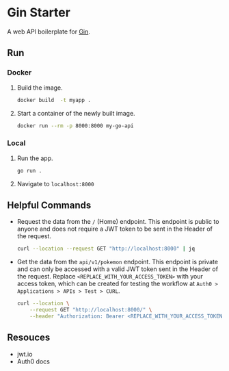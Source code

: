 # Gin Starter

A web API boilerplate for [Gin](https://gin-gonic.com/).

## Run

### Docker

1.  Build the image.

    ```sh
    docker build  -t myapp .
    ```

2.  Start a container of the newly built image.

    ```sh
    docker run --rm -p 8000:8000 my-go-api
    ```

### Local

1.  Run the app.

    ```sh
    go run .
    ```

2. Navigate to `localhost:8000`

## Helpful Commands

*   Request the data from the `/` (Home) endpoint.  This endpoint is public to anyone and does not require a JWT token
    to be sent in the Header of the request.

    ```sh
    curl --location --request GET "http://localhost:8000" | jq
    ```

*   Get the data from the `api/v1/pokemon` endpoint.  This endpoint is private and can only be accessed with a valid
    JWT token sent in the Header of the request. Replace `<REPLACE_WITH_YOUR_ACCESS_TOKEN>` with your access token,
    which can be created for testing the workflow at `Auth0 > Applications > APIs > Test > CURL`.

    ```sh
    curl --location \
        --request GET "http://localhost:8000/" \
        --header "Authorization: Bearer <REPLACE_WITH_YOUR_ACCESS_TOKEN>" | jq
    ```

## Resouces

* jwt.io
* Auth0 docs
